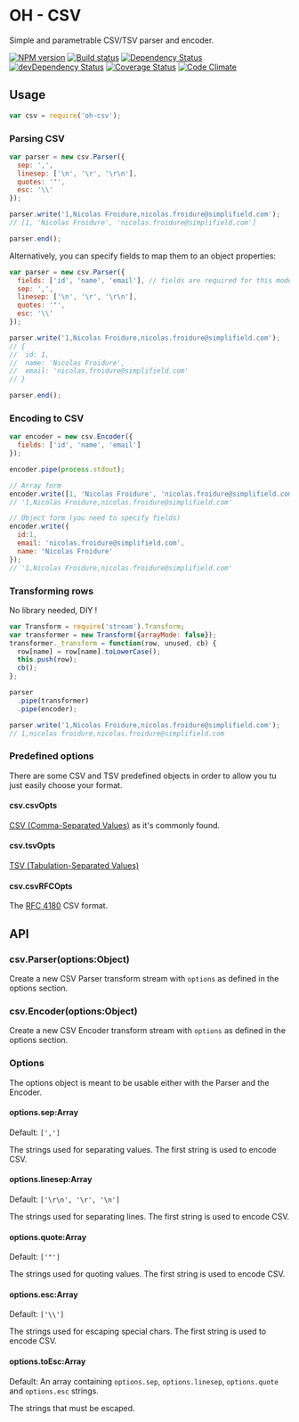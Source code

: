 # OH - CSV
Simple and parametrable CSV/TSV parser and encoder.

[![NPM version](https://badge.fury.io/js/oh-csv.png)](https://npmjs.org/package/oh-csv) [![Build status](https://secure.travis-ci.org/SimpliField/oh-csv.png)](https://travis-ci.org/SimpliField/oh-csv) [![Dependency Status](https://david-dm.org/SimpliField/oh-csv.png)](https://david-dm.org/SimpliField/oh-csv) [![devDependency Status](https://david-dm.org/SimpliField/oh-csv/dev-status.png)](https://david-dm.org/SimpliField/oh-csv#info=devDependencies) [![Coverage Status](https://coveralls.io/repos/SimpliField/oh-csv/badge.png?branch=master)](https://coveralls.io/r/SimpliField/oh-csv?branch=master) [![Code Climate](https://codeclimate.com/github/SimpliField/oh-csv.png)](https://codeclimate.com/github/SimpliField/oh-csv)

## Usage
```js
var csv = require('oh-csv');
```

### Parsing CSV

```js
var parser = new csv.Parser({
  sep: ',',
  linesep: ['\n', '\r', '\r\n'],
  quotes: '"',
  esc: '\\'
});

parser.write('1,Nicolas Froidure,nicolas.froidure@simplifield.com');
// [1, 'Nicolas Froidure', 'nicolas.froidure@simplifield.com']

parser.end();
```

Alternatively, you can specify fields to map them to an object properties:
```js
var parser = new csv.Parser({
  fields: ['id', 'name', 'email'], // fields are required for this mode
  sep: ',',
  linesep: ['\n', '\r', '\r\n'],
  quotes: '"',
  esc: '\\'
});

parser.write('1,Nicolas Froidure,nicolas.froidure@simplifield.com');
// {
//  id: 1,
//  name: 'Nicolas Froidure',
//  email: 'nicolas.froidure@simplifield.com'
// }

parser.end();
```

### Encoding to CSV

```js
var encoder = new csv.Encoder({
  fields: ['id', 'name', 'email']
});

encoder.pipe(process.stdout);

// Array form
encoder.write([1, 'Nicolas Froidure', 'nicolas.froidure@simplifield.com']);
// '1,Nicolas Froidure,nicolas.froidure@simplifield.com'

// Object form (you need to specify fields)
encoder.write({
  id:1,
  email: 'nicolas.froidure@simplifield.com',
  name: 'Nicolas Froidure'
});
// '1,Nicolas Froidure,nicolas.froidure@simplifield.com'
```

### Transforming rows

No library needed, DIY !

```js
var Transform = require('stream').Transform;
var transformer = new Transform({arrayMode: false});
transformer._transform = function(row, unused, cb) {
  row[name] = row[name].toLowerCase();
  this.push(row);
  cb();
};

parser
  .pipe(transformer)
  .pipe(encoder);

parser.write('1,Nicolas Froidure,nicolas.froidure@simplifield.com');
// 1,nicolas froidure,nicolas.froidure@simplifield.com
```

### Predefined options
There are some CSV and TSV predefined objects in order to allow you tu just
 easily choose your format.


#### csv.csvOpts

[CSV (Comma-Separated Values)](http://en.wikipedia.org/wiki/Comma-separated_values)
 as it's commonly found.

#### csv.tsvOpts

[TSV (Tabulation-Separated Values)](http://en.wikipedia.org/wiki/Tab-separated_values)

#### csv.csvRFCOpts

The [RFC 4180](http://tools.ietf.org/html/rfc4180) CSV format.

## API

### csv.Parser(options:Object)

Create a new CSV Parser transform stream with `options` as defined in the
 options section.

### csv.Encoder(options:Object)

Create a new CSV Encoder transform stream with `options` as defined in
 the options section.

### Options

The options object is meant to be usable either with the Parser and the Encoder.

#### options.sep:Array
Default: `[',']`

The strings used for separating values. The first string is used to encode CSV.

#### options.linesep:Array
Default: `['\r\n', '\r', '\n']`

The strings used for separating lines. The first string is used to encode CSV.

#### options.quote:Array
Default: `['"']`

The strings used for quoting values. The first string is used to encode CSV.

#### options.esc:Array
Default: `['\\']`

The strings used for escaping special chars. The first string is used to encode CSV.

#### options.toEsc:Array
Default: An array containing `options.sep`, `options.linesep`, `options.quote`
 and `options.esc` strings.

The strings that must be escaped.

